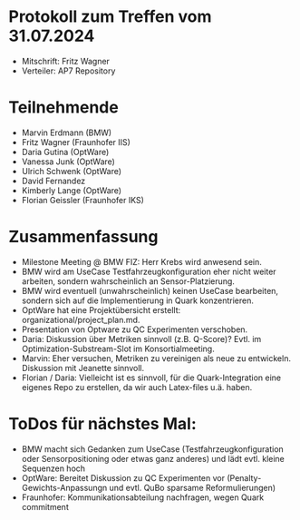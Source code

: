 # Protokoll zum Treffen vom 31.07.2024

* Mitschrift: Fritz Wagner
* Verteiler: AP7 Repository

# Teilnehmende

- Marvin Erdmann (BMW)
- Fritz Wagner (Fraunhofer IIS)
- Daria Gutina (OptWare)
- Vanessa Junk (OptWare)
- Ulrich Schwenk (OptWare)
- David Fernandez
- Kimberly Lange (OptWare)
- Florian Geissler (Fraunhofer IKS)

# Zusammenfassung

- Milestone Meeting @ BMW FIZ: Herr Krebs wird anwesend sein.
- BMW wird am UseCase Testfahrzeugkonfiguration eher nicht weiter arbeiten, sondern wahrscheinlich an Sensor-Platzierung.
- BMW wird eventuell (unwahrscheinlich) keinen UseCase bearbeiten, sondern sich auf die Implementierung in Quark konzentrieren.
- OptWare hat eine Projektübersicht erstellt: organizational/project_plan.md.
- Presentation von Optware zu QC Experimenten verschoben.
- Daria: Diskussion über Metriken sinnvoll (z.B. Q-Score)? Evtl. im Optimization-Substream-Slot im Konsortialmeeting.
- Marvin: Eher versuchen, Metriken zu vereinigen als neue zu entwickeln. Diskussion mit Jeanette sinnvoll.
- Florian / Daria: Vielleicht ist es sinnvoll, für die Quark-Integration eine eigenes Repo zu erstellen, da wir auch Latex-files u.ä. haben.


# ToDos für nächstes Mal:
- BMW macht sich Gedanken zum UseCase (Testfahrzeugkonfiguration oder Sensorpositioning oder etwas ganz anderes) und lädt evtl. kleine Sequenzen hoch
- OptWare: Bereitet Diskussion zu QC Experimenten vor (Penalty-Gewichts-Anpassungn und evtl. QuBo sparsame Reformulierungen)
- Fraunhofer: Kommunikationsabteilung nachfragen, wegen Quark commitment

